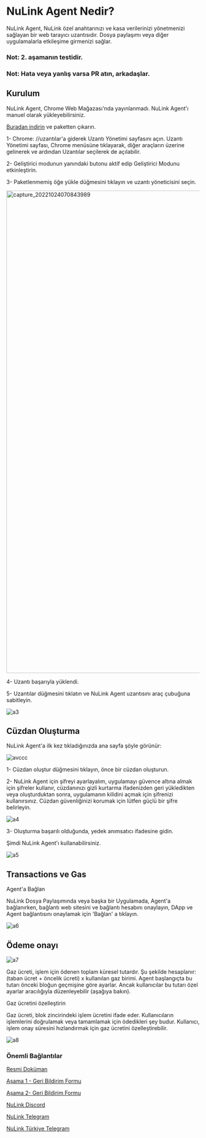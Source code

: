 # NuLink Agent Nedir?

NuLink Agent, NuLink özel anahtarınızı ve kasa verilerinizi yönetmenizi sağlayan bir web tarayıcı uzantısıdır. Dosya paylaşımı veya diğer uygulamalarla etkileşime girmenizi sağlar.

### Not: 2. aşamanın testidir.

### Not: Hata veya yanlış varsa PR atın, arkadaşlar.

## Kurulum

NuLink Agent, Chrome Web Mağazası'nda yayınlanmadı. NuLink Agent'ı manuel olarak yükleyebilirsiniz.

[Buradan indirin](https://download.nulink.org/release/agent/nulink-agent-1.0.zip) ve paketten çıkarın.

1- Chrome: //uzantılar'a giderek Uzantı Yönetimi sayfasını açın. Uzantı Yönetimi sayfası, Chrome menüsüne tıklayarak, diğer araçların üzerine gelinerek ve ardından Uzantılar seçilerek de açılabilir.

2- Geliştirici modunun yanındaki butonu aktif edip Geliştirici Modunu etkinleştirin.

3- Paketlenmemiş öğe yükle düğmesini tıklayın ve uzantı yöneticisini seçin.

<img width="1259" alt="capture_20221024070843989" src="https://user-images.githubusercontent.com/107190154/197931995-443ecb2d-b524-47d1-a10b-a029e4b06a75.png">

4- Uzantı başarıyla yüklendi.

5- Uzantılar düğmesini tıklatın ve NuLink Agent uzantısını araç çubuğuna sabitleyin.

![a3](https://user-images.githubusercontent.com/107190154/197932020-979d5b71-4fb5-4e3f-982d-20b7eb33594a.png)

## Cüzdan Oluşturma

NuLink Agent'a ilk kez tıkladığınızda ana sayfa şöyle görünür:

![avccc](https://user-images.githubusercontent.com/107190154/197932625-423a19d6-5b8d-4420-988a-40f7981d3d01.png)

1- Cüzdan oluştur düğmesini tıklayın, önce bir cüzdan oluşturun.

2- NuLink Agent için şifreyi ayarlayalım, uygulamayı güvence altına almak için şifreler kullanır, cüzdanınızı gizli kurtarma ifadenizden geri yükledikten veya oluşturduktan sonra, uygulamanın kilidini açmak için şifrenizi kullanırsınız. Cüzdan güvenliğinizi korumak için lütfen güçlü bir şifre belirleyin.

![a4](https://user-images.githubusercontent.com/107190154/197932081-fa12baa7-925d-4b3d-b145-cade8fc8c1ef.png)

3- Oluşturma başarılı olduğunda, yedek anımsatıcı ifadesine gidin.

Şimdi NuLink Agent'ı kullanabilirsiniz.

![a5](https://user-images.githubusercontent.com/107190154/197932109-433db49c-5296-41b5-9eb7-527e431028f1.png)

## Transactions ve Gas

Agent'a Bağlan

NuLink Dosya Paylaşımında veya başka bir Uygulamada, Agent'a bağlanırken, bağlantı web sitesini ve bağlantı hesabını onaylayın, DApp ve Agent bağlantısını onaylamak için 'Bağlan' a tıklayın.

![a6](https://user-images.githubusercontent.com/107190154/197932142-13a75935-0773-49ca-a2ba-e48ccb251109.png)

## Ödeme onayı

![a7](https://user-images.githubusercontent.com/107190154/197932166-618cf00b-779a-45c4-877a-d5547205e1a7.png)

Gaz ücreti, işlem için ödenen toplam küresel tutardır. Şu şekilde hesaplanır: (taban ücret + öncelik ücreti) x kullanılan gaz birimi. Agent başlangıçta bu tutarı önceki bloğun geçmişine göre ayarlar. Ancak kullanıcılar bu tutarı özel ayarlar aracılığıyla düzenleyebilir (aşağıya bakın).

Gaz ücretini özelleştirin

Gaz ücreti, blok zincirindeki işlem ücretini ifade eder. Kullanıcıların işlemlerini doğrulamak veya tamamlamak için ödedikleri şey budur. Kullanıcı, işlem onay süresini hızlandırmak için gaz ücretini özelleştirebilir.

![a8](https://user-images.githubusercontent.com/107190154/197932217-57af8103-9a68-49cf-bfec-35d46a21a62d.png)

### Önemli Bağlantılar

[Resmi Doküman](https://docs.nulink.org/products/testnet)

[Aşama 1 - Geri Bildirim Formu](https://docs.google.com/forms/d/e/1FAIpQLSep0rgPRcMd2kUhz53GYmBoktu-u-8npU2DakmzGpmpCmYZPw/viewform)

[Aşama 2- Geri Bildirim Formu](https://docs.google.com/forms/d/e/1FAIpQLSfyXt9u_in78ETutHcWPCg2AuaRjdCvtb1WBeiGJXGLcX8oiA/viewform)

[NuLink Discord](https://discord.gg/Aqaumg4C)

[NuLink Telegram](https://t.me/NuLink2021)

[NuLink Türkiye Telegram](https://t.me/NuLink_Turkey)
